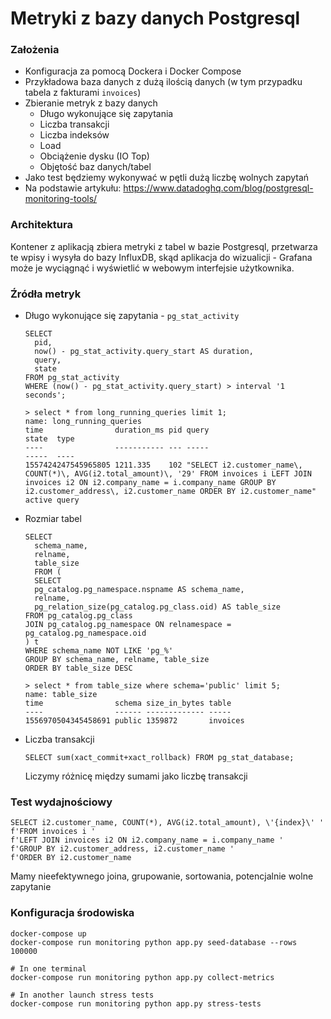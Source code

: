 # Metryki z bazy danych Postgresql
### Założenia

- Konfiguracja za pomocą Dockera i Docker Compose
- Przykładowa baza danych z dużą ilością danych (w tym przypadku tabela z fakturami `invoices`)
- Zbieranie metryk z bazy danych
  - Długo wykonujące się zapytania
  - Liczba transakcji
  - Liczba indeksów
  - Load
  - Obciążenie dysku (IO Top)
  - Objętość baz danych/tabel
- Jako test będziemy wykonywać w pętli dużą liczbę wolnych zapytań
- Na podstawie artykułu: https://www.datadoghq.com/blog/postgresql-monitoring-tools/



### Architektura

Kontener z aplikacją zbiera metryki z tabel w bazie Postgresql, przetwarza te wpisy i wysyła do bazy InfluxDB, skąd aplikacja do wizualicji - Grafana może je wyciągnąć i wyświetlić w webowym interfejsie użytkownika.



### Źródła metryk

- Długo wykonujące się zapytania - `pg_stat_activity`

  ```
  SELECT
    pid,
    now() - pg_stat_activity.query_start AS duration,
    query,
    state
  FROM pg_stat_activity
  WHERE (now() - pg_stat_activity.query_start) > interval '1 seconds';
  ```

  ```
  > select * from long_running_queries limit 1;
  name: long_running_queries
  time                duration_ms pid query                                                                                                                                                                                                                  state  type
  ----                ----------- --- -----                                                                                                                                                                                                                  -----  ----
  1557424247545965805 1211.335    102 "SELECT i2.customer_name\, COUNT(*)\, AVG(i2.total_amount)\, '29' FROM invoices i LEFT JOIN invoices i2 ON i2.company_name = i.company_name GROUP BY i2.customer_address\, i2.customer_name ORDER BY i2.customer_name" active query
  ```

  

- Rozmiar tabel

  ```
  SELECT
    schema_name,
    relname,
    table_size
    FROM (
    SELECT
    pg_catalog.pg_namespace.nspname AS schema_name,
    relname,
    pg_relation_size(pg_catalog.pg_class.oid) AS table_size
  FROM pg_catalog.pg_class
  JOIN pg_catalog.pg_namespace ON relnamespace = pg_catalog.pg_namespace.oid
  ) t
  WHERE schema_name NOT LIKE 'pg_%'
  GROUP BY schema_name, relname, table_size
  ORDER BY table_size DESC
  ```

  ```
  > select * from table_size where schema='public' limit 5;
  name: table_size
  time                schema size_in_bytes table
  ----                ------ ------------- -----
  1556970504345458691 public 1359872       invoices
  ```

- Liczba transakcji

  ```
  SELECT sum(xact_commit+xact_rollback) FROM pg_stat_database;
  ```

  Liczymy różnicę między sumami jako liczbę transakcji

### Test wydajnościowy

```
SELECT i2.customer_name, COUNT(*), AVG(i2.total_amount), \'{index}\' '
f'FROM invoices i '
f'LEFT JOIN invoices i2 ON i2.company_name = i.company_name '
f'GROUP BY i2.customer_address, i2.customer_name '
f'ORDER BY i2.customer_name
```

Mamy nieefektywnego joina, grupowanie, sortowania, potencjalnie wolne zapytanie



### Konfiguracja środowiska

```
docker-compose up
docker-compose run monitoring python app.py seed-database --rows 100000

# In one terminal
docker-compose run monitoring python app.py collect-metrics

# In another launch stress tests
docker-compose run monitoring python app.py stress-tests
```

